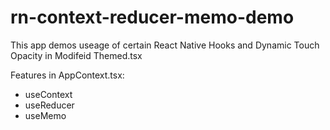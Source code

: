 # rn-context-reducer-memo-demo

This app  demos useage of certain React Native Hooks and Dynamic Touch Opacity in Modifeid Themed.tsx

Features in AppContext.tsx:
  - useContext
  - useReducer
  - useMemo
